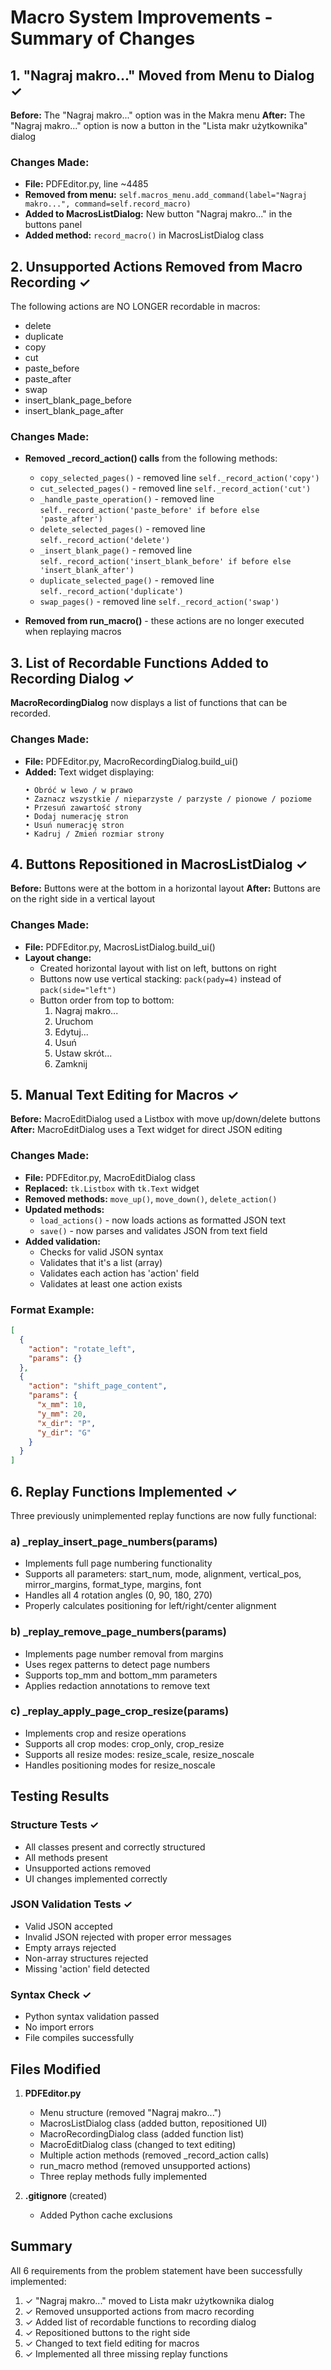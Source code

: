 # Macro System Improvements - Summary of Changes

## 1. "Nagraj makro..." Moved from Menu to Dialog ✓

**Before:** The "Nagraj makro..." option was in the Makra menu
**After:** The "Nagraj makro..." option is now a button in the "Lista makr użytkownika" dialog

### Changes Made:
- **File:** PDFEditor.py, line ~4485
- **Removed from menu:** `self.macros_menu.add_command(label="Nagraj makro...", command=self.record_macro)`
- **Added to MacrosListDialog:** New button "Nagraj makro..." in the buttons panel
- **Added method:** `record_macro()` in MacrosListDialog class

## 2. Unsupported Actions Removed from Macro Recording ✓

The following actions are NO LONGER recordable in macros:
- delete
- duplicate
- copy
- cut
- paste_before
- paste_after
- swap
- insert_blank_page_before
- insert_blank_page_after

### Changes Made:
- **Removed _record_action() calls** from the following methods:
  - `copy_selected_pages()` - removed line `self._record_action('copy')`
  - `cut_selected_pages()` - removed line `self._record_action('cut')`
  - `_handle_paste_operation()` - removed line `self._record_action('paste_before' if before else 'paste_after')`
  - `delete_selected_pages()` - removed line `self._record_action('delete')`
  - `_insert_blank_page()` - removed line `self._record_action('insert_blank_before' if before else 'insert_blank_after')`
  - `duplicate_selected_page()` - removed line `self._record_action('duplicate')`
  - `swap_pages()` - removed line `self._record_action('swap')`

- **Removed from run_macro()** - these actions are no longer executed when replaying macros

## 3. List of Recordable Functions Added to Recording Dialog ✓

**MacroRecordingDialog** now displays a list of functions that can be recorded.

### Changes Made:
- **File:** PDFEditor.py, MacroRecordingDialog.build_ui()
- **Added:** Text widget displaying:
  ```
  • Obróć w lewo / w prawo
  • Zaznacz wszystkie / nieparzyste / parzyste / pionowe / poziome
  • Przesuń zawartość strony
  • Dodaj numerację stron
  • Usuń numerację stron
  • Kadruj / Zmień rozmiar strony
  ```

## 4. Buttons Repositioned in MacrosListDialog ✓

**Before:** Buttons were at the bottom in a horizontal layout
**After:** Buttons are on the right side in a vertical layout

### Changes Made:
- **File:** PDFEditor.py, MacrosListDialog.build_ui()
- **Layout change:** 
  - Created horizontal layout with list on left, buttons on right
  - Buttons now use vertical stacking: `pack(pady=4)` instead of `pack(side="left")`
  - Button order from top to bottom:
    1. Nagraj makro...
    2. Uruchom
    3. Edytuj...
    4. Usuń
    5. Ustaw skrót...
    6. Zamknij

## 5. Manual Text Editing for Macros ✓

**Before:** MacroEditDialog used a Listbox with move up/down/delete buttons
**After:** MacroEditDialog uses a Text widget for direct JSON editing

### Changes Made:
- **File:** PDFEditor.py, MacroEditDialog class
- **Replaced:** `tk.Listbox` with `tk.Text` widget
- **Removed methods:** `move_up()`, `move_down()`, `delete_action()`
- **Updated methods:**
  - `load_actions()` - now loads actions as formatted JSON text
  - `save()` - now parses and validates JSON from text field
- **Added validation:**
  - Checks for valid JSON syntax
  - Validates that it's a list (array)
  - Validates each action has 'action' field
  - Validates at least one action exists

### Format Example:
```json
[
  {
    "action": "rotate_left",
    "params": {}
  },
  {
    "action": "shift_page_content",
    "params": {
      "x_mm": 10,
      "y_mm": 20,
      "x_dir": "P",
      "y_dir": "G"
    }
  }
]
```

## 6. Replay Functions Implemented ✓

Three previously unimplemented replay functions are now fully functional:

### a) _replay_insert_page_numbers(params)
- Implements full page numbering functionality
- Supports all parameters: start_num, mode, alignment, vertical_pos, mirror_margins, format_type, margins, font
- Handles all 4 rotation angles (0, 90, 180, 270)
- Properly calculates positioning for left/right/center alignment

### b) _replay_remove_page_numbers(params)
- Implements page number removal from margins
- Uses regex patterns to detect page numbers
- Supports top_mm and bottom_mm parameters
- Applies redaction annotations to remove text

### c) _replay_apply_page_crop_resize(params)
- Implements crop and resize operations
- Supports all crop modes: crop_only, crop_resize
- Supports all resize modes: resize_scale, resize_noscale
- Handles positioning modes for resize_noscale

## Testing Results

### Structure Tests ✓
- All classes present and correctly structured
- All methods present
- Unsupported actions removed
- UI changes implemented correctly

### JSON Validation Tests ✓
- Valid JSON accepted
- Invalid JSON rejected with proper error messages
- Empty arrays rejected
- Non-array structures rejected
- Missing 'action' field detected

### Syntax Check ✓
- Python syntax validation passed
- No import errors
- File compiles successfully

## Files Modified

1. **PDFEditor.py**
   - Menu structure (removed "Nagraj makro...")
   - MacrosListDialog class (added button, repositioned UI)
   - MacroRecordingDialog class (added function list)
   - MacroEditDialog class (changed to text editing)
   - Multiple action methods (removed _record_action calls)
   - run_macro method (removed unsupported actions)
   - Three replay methods fully implemented

2. **.gitignore** (created)
   - Added Python cache exclusions

## Summary

All 6 requirements from the problem statement have been successfully implemented:
1. ✓ "Nagraj makro..." moved to Lista makr użytkownika dialog
2. ✓ Removed unsupported actions from macro recording
3. ✓ Added list of recordable functions to recording dialog
4. ✓ Repositioned buttons to the right side
5. ✓ Changed to text field editing for macros
6. ✓ Implemented all three missing replay functions
